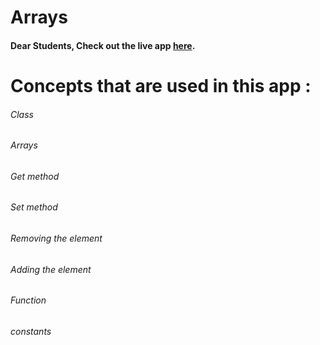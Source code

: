 # Arrays

#### Dear Students, Check out the live app [here](https://kdeepika-brs.github.io/Arrays/).

# Concepts that are used in this app :
###### Class
###### Arrays
###### Get method
###### Set method
###### Removing the element
###### Adding the element
###### Function
###### constants
